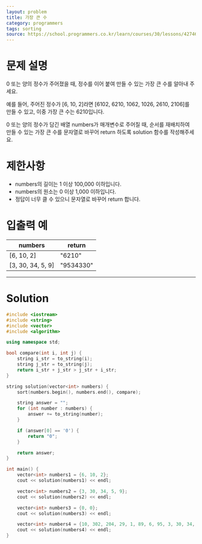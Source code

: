 ```yaml
---
layout: problem
title: 가장 큰 수
category: programmers
tags: sorting
source: https://school.programmers.co.kr/learn/courses/30/lessons/42746
---
```


# 문제 설명

0 또는 양의 정수가 주어졌을 때, 정수를 이어 붙여 만들 수 있는 가장 큰 수를 알아내 주세요.

예를 들어, 주어진 정수가 [6, 10, 2]라면 [6102, 6210, 1062, 1026, 2610, 2106]를 만들 수 있고, 이중 가장 큰 수는 6210입니다.

0 또는 양의 정수가 담긴 배열 numbers가 매개변수로 주어질 때, 순서를 재배치하여 만들 수 있는 가장 큰 수를 문자열로 바꾸어 return 하도록 solution 함수를 작성해주세요.

# 제한사항

- numbers의 길이는 1 이상 100,000 이하입니다.
- numbers의 원소는 0 이상 1,000 이하입니다.
- 정답이 너무 클 수 있으니 문자열로 바꾸어 return 합니다.

# 입출력 예

| numbers | return |
| --- | --- |
| [6, 10, 2] | "6210" |
| [3, 30, 34, 5, 9] | "9534330" |

---

# Solution

```cpp
#include <iostream>
#include <string>
#include <vector>
#include <algorithm>

using namespace std;

bool compare(int i, int j) {
    string i_str = to_string(i);
    string j_str = to_string(j);
    return i_str + j_str > j_str + i_str;
}

string solution(vector<int> numbers) {
    sort(numbers.begin(), numbers.end(), compare);

    string answer = "";
    for (int number : numbers) {
        answer += to_string(number);
    }

    if (answer[0] == '0') {
        return "0";
    }

    return answer;
}

int main() {
    vector<int> numbers1 = {6, 10, 2};
    cout << solution(numbers1) << endl;

    vector<int> numbers2 = {3, 30, 34, 5, 9};
    cout << solution(numbers2) << endl;

    vector<int> numbers3 = {0, 0};
    cout << solution(numbers3) << endl;

    vector<int> numbers4 = {10, 302, 204, 29, 1, 89, 6, 95, 3, 30, 34, 5, 9};
    cout << solution(numbers4) << endl;
}
```
